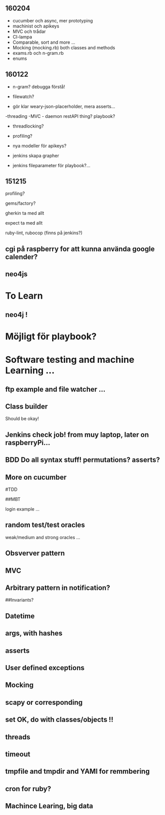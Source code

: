 
160204
------

 - cucumber och async, mer prototyping
 - machinist och apikeys
 - MVC och trådar
 - CI-lampa
 - Comparable, sort and more ...
 - Mocking (mocking.rb) both classes and methods
 - exams.rb och n-gram.rb
 - enums

160122
------

- n-gram? debugga förstå!

- filewatch?

- gör klar weary-json-placerholder, mera asserts...

-threading -MVC - daemon restAPI thing? playbook?

- threadlocking?

- profiling?

- nya modeller för apikeys?

- jenkins skapa grapher

- jenkins fileparameter för playbook?...



151215
------

profiling?

gems/factory?

gherkin ta med allt

expect ta med allt

ruby-lint, rubocop (finns på jenkins?)







## cgi på raspberry for att kunna använda google calender?

## 

## neo4js

# To Learn


## neo4j !

Möjligt för playbook?
=======
# Software testing and machine Learning ...

## ftp example and file watcher ...

## Class builder

Should be okay!

## Jenkins check job! from muy laptop, later on raspberryPi...

## BDD Do all syntax stuff! permutations? asserts?

## More on cucumber

#TDD

##MBT

login example ...

## random test/test oracles

weak/medium and strong oracles ...

## Obsverver pattern

## MVC

## Arbitrary pattern in notification?

##Invariants?

## Datetime

## args, with hashes

## asserts

## User defined exceptions

## Mocking

## scapy or corresponding

## set  OK, do with classes/objects !!

## threads

## timeout

## tmpfile and tmpdir and YAMl for remmbering

## cron for ruby?

## Machince Learing, big data






